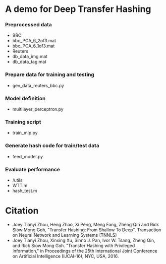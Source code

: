 
# A demo for Deep Transfer Hashing #
  
### Preprocessed data ###
- BBC
 - bbc_PCA_6_2of3.mat
 - bbc_PCA_6_1of3.mat
- Reuters
 - db_data_img.mat
 - db_data_tag.mat
### Prepare data for training and testing ###
* gen_data_reuters_bbc.py
### Model definition ###
* multilayer_perceptron.py
### Training script ###
* train_mlp.py
### Generate hash code for train/test data ###
* feed_model.py
### Evaluate performance ###
* /utils
* WTT.m
* hash_test.m

# Citation
*  Joey Tianyi Zhou, Heng Zhao, Xi Peng, Meng Fang, Zheng Qin and Rick Siow Mong Goh, "Transfer Hashing: From Shallow To Deep", Transaction on Neural Network and Learning Systems (TNNLS)
*  Joey Tianyi Zhou, Xinxing Xu, Sinno J. Pan, Ivor W. Tsang, Zheng Qin, and Rick Siow Mong Goh. "Transfer Hashing with Privileged Information,"  in Proceedings of the 25th International Joint Conference on Artificial Intelligence (IJCAI-16), NYC, USA, 2016.
